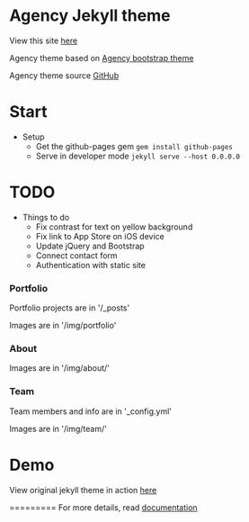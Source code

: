 Agency Jekyll theme
====================

View this site [here](https://jdelemar.github.io/APFT/)

Agency theme based on [Agency bootstrap theme ](https://startbootstrap.com/template-overviews/agency/)

Agency theme source [GitHub](https://github.com/y7kim/agency-jekyll-theme)

# Start
- Setup
    - Get the github-pages gem `gem install github-pages`
    - Serve in developer mode `jekyll serve --host 0.0.0.0`

# TODO
- Things to do
    - Fix contrast for text on yellow background
    - Fix link to App Store on iOS device
    - Update jQuery and Bootstrap
    - Connect contact form
    - Authentication with static site 

### Portfolio 

Portfolio projects are in '/_posts'

Images are in '/img/portfolio'

### About

Images are in '/img/about/'

### Team

Team members and info are in '_config.yml'

Images are in '/img/team/'


# Demo

View original jekyll theme in action [here](https://y7kim.github.io/agency-jekyll-theme)

=========
For more details, read [documentation](http://jekyllrb.com/)
